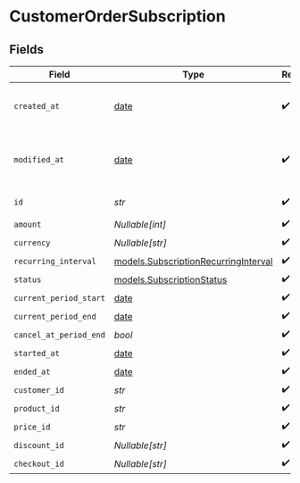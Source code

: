 # CustomerOrderSubscription


## Fields

| Field                                                                              | Type                                                                               | Required                                                                           | Description                                                                        |
| ---------------------------------------------------------------------------------- | ---------------------------------------------------------------------------------- | ---------------------------------------------------------------------------------- | ---------------------------------------------------------------------------------- |
| `created_at`                                                                       | [date](https://docs.python.org/3/library/datetime.html#date-objects)               | :heavy_check_mark:                                                                 | Creation timestamp of the object.                                                  |
| `modified_at`                                                                      | [date](https://docs.python.org/3/library/datetime.html#date-objects)               | :heavy_check_mark:                                                                 | Last modification timestamp of the object.                                         |
| `id`                                                                               | *str*                                                                              | :heavy_check_mark:                                                                 | The ID of the object.                                                              |
| `amount`                                                                           | *Nullable[int]*                                                                    | :heavy_check_mark:                                                                 | N/A                                                                                |
| `currency`                                                                         | *Nullable[str]*                                                                    | :heavy_check_mark:                                                                 | N/A                                                                                |
| `recurring_interval`                                                               | [models.SubscriptionRecurringInterval](../models/subscriptionrecurringinterval.md) | :heavy_check_mark:                                                                 | N/A                                                                                |
| `status`                                                                           | [models.SubscriptionStatus](../models/subscriptionstatus.md)                       | :heavy_check_mark:                                                                 | N/A                                                                                |
| `current_period_start`                                                             | [date](https://docs.python.org/3/library/datetime.html#date-objects)               | :heavy_check_mark:                                                                 | N/A                                                                                |
| `current_period_end`                                                               | [date](https://docs.python.org/3/library/datetime.html#date-objects)               | :heavy_check_mark:                                                                 | N/A                                                                                |
| `cancel_at_period_end`                                                             | *bool*                                                                             | :heavy_check_mark:                                                                 | N/A                                                                                |
| `started_at`                                                                       | [date](https://docs.python.org/3/library/datetime.html#date-objects)               | :heavy_check_mark:                                                                 | N/A                                                                                |
| `ended_at`                                                                         | [date](https://docs.python.org/3/library/datetime.html#date-objects)               | :heavy_check_mark:                                                                 | N/A                                                                                |
| `customer_id`                                                                      | *str*                                                                              | :heavy_check_mark:                                                                 | N/A                                                                                |
| `product_id`                                                                       | *str*                                                                              | :heavy_check_mark:                                                                 | N/A                                                                                |
| `price_id`                                                                         | *str*                                                                              | :heavy_check_mark:                                                                 | N/A                                                                                |
| `discount_id`                                                                      | *Nullable[str]*                                                                    | :heavy_check_mark:                                                                 | N/A                                                                                |
| `checkout_id`                                                                      | *Nullable[str]*                                                                    | :heavy_check_mark:                                                                 | N/A                                                                                |